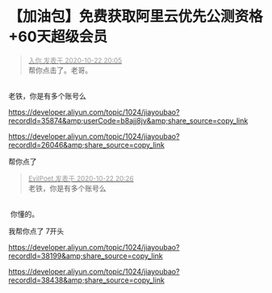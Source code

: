 # 【加油包】免费获取阿里云优先公测资格+60天超级会员


<div class="quote"><blockquote><font size="2"><a href="https://www.hostloc.com/forum.php?mod=redirect&amp;goto=findpost&amp;pid=9337770&amp;ptid=757328" target="_blank"><font color="#999999">入你 发表于 2020-10-22 20:05</font></a></font><br />
帮你点击了。老哥。</blockquote></div><br />
老铁，你是有多个账号么

https://developer.aliyun.com/topic/1024/jiayoubao?recordId=35874&amp;userCode=b8ajj8jv&amp;share_source=copy_link

https://developer.aliyun.com/topic/1024/jiayoubao?recordId=26046&amp;share_source=copy_link

帮你点了

<div class="quote"><blockquote><font size="2"><a href="https://www.hostloc.com/forum.php?mod=redirect&amp;goto=findpost&amp;pid=9337841&amp;ptid=757328" target="_blank"><font color="#999999">EvilPoet 发表于 2020-10-22 20:26</font></a></font><br />
老铁，你是有多个账号么</blockquote></div><br />
<img src="static/image/smiley/default/lol.gif" smilieid="12" border="0" alt="" /> 你懂的。

我帮你点了 7开头

https://developer.aliyun.com/topic/1024/jiayoubao?recordId=38199&amp;share_source=copy_link

https://developer.aliyun.com/topic/1024/jiayoubao?recordId=38438&amp;share_source=copy_link
